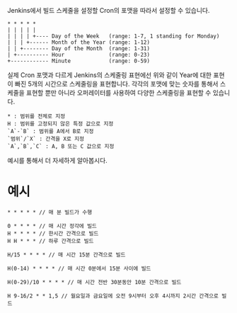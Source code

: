 Jenkins에서 빌드 스케줄을 설정할 Cron의 포맷을 따라서 설정할 수 있습니다.
```
* * * * *
| | | | | 
| | | | +---- Day of the Week   (range: 1-7, 1 standing for Monday)
| | | +------ Month of the Year (range: 1-12)
| | +-------- Day of the Month  (range: 1-31)
| +---------- Hour              (range: 0-23)
+------------ Minute            (range: 0-59)
```
실제 Cron 포맷과 다르게 Jenkins의 스케줄링 표현에선 위와 같이 Year에 대한 표현이 빠진 5개의 시간으로 스케줄링을 표현합니다. 각각의 포맷에 맞는 숫자를 통해서 스케줄을 표현할 뿐만 아니라 오퍼레이터를 사용하여 다양한 스케줄링을 표현할 수 있습니다.
```
* : 범위를 전체로 지정
H : 범위를 고정되지 않은 특정 값으로 지정
`A`-`B` : 범위를 A에서 B로 지정
`범위`/`X` : 간격을 X로 지정
`A`,`B`,`C` : A, B 또는 C 값으로 지정
```
예시를 통해서 더 자세하게 알아봅시다.
# 예시
```
* * * * * // 매 분 빌드가 수행

0 * * * * // 매 시간 정각에 빌드
H * * * * // 한시간 간격으로 빌드
H H * * * // 하루 간격으로 빌드

H/15 * * * * // 매 시간 15분 간격으로 빌드

H(0-14) * * * * // 매 시간 0분에서 15분 사이에 빌드

H(0-29)/10 * * * * // 매 시간 전반 30분동안 10분 간격으로 빌드

H 9-16/2 * * 1,5 // 월요일과 금요일에 오전 9시부터 오후 4시까지 2시간 간격으로 빌드
```
